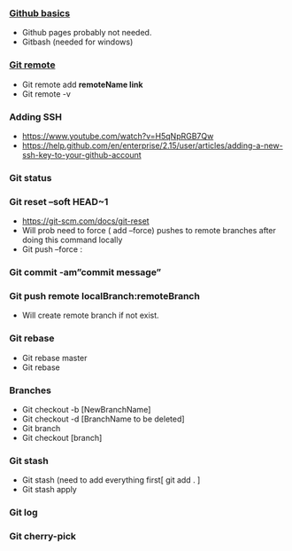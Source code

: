 ###	[Github basics](https://www.youtube.com/playlist?list=PLRqwX-V7Uu6ZF9C0YMKuns9sLDzK6zoiV)
* Github pages probably not needed. 
* Gitbash (needed for windows) 
###	[Git remote ](https://help.github.com/en/github/using-git/adding-a-remote) 
* Git remote add **remoteName link**
* Git remote -v 
###	Adding SSH
* https://www.youtube.com/watch?v=H5qNpRGB7Qw 
* https://help.github.com/en/enterprise/2.15/user/articles/adding-a-new-ssh-key-to-your-github-account
###	Git status 
###	Git reset –soft HEAD~1
* https://git-scm.com/docs/git-reset
* Will prob need to force ( add –force) pushes to remote branches after doing this command locally
* Git push –force <remote > <local branch>:<remote branch>
###	Git commit -am”commit message”
###	Git push **remote localBranch:remoteBranch** 
* Will create remote branch if not exist. 
###	Git rebase 
* Git rebase master
* Git rebase <remote> <branch> 
###	Branches
* Git checkout -b [NewBranchName] 
* Git checkout -d [BranchName to be deleted] 
* Git branch 
* Git checkout [branch]
###	Git stash 
* Git stash (need to add everything first[  git add . ] 
* Git stash apply
###	Git log 
###	Git cherry-pick <branch id> 
